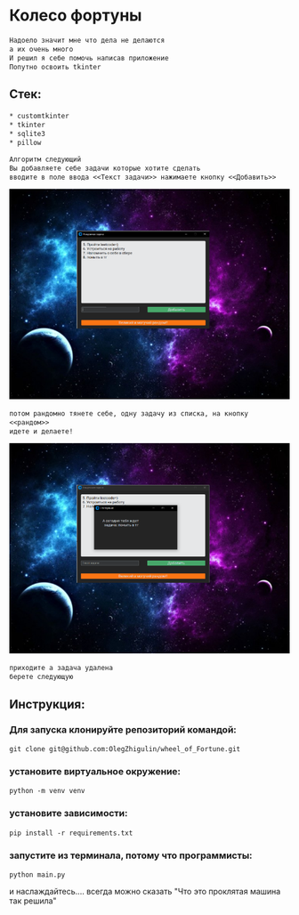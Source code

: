# Колесо фортуны
```
Надоело значит мне что дела не делаются
а их очень много
И решил я себе помочь написав приложение 
Попутно освоить tkinter
```
## Стек:
```
* customtkinter
* tkinter
* sqlite3
* pillow
```

```
Алгоритм следующий
Вы добавляете себе задачи которые хотите сделать
вводите в поле ввода <<Текст задачи>> нажимаете кнопку <<Добавить>>
```
![Image alt](https://github.com/OlegZhigulin/wheel_of_Fortune/blob/main/image_for_readme/пример.png)
```
потом рандомно тянете себе, одну задачу из списка, на кнопку <<рандом>> 
идете и делаете!
```
![Image alt](https://github.com/OlegZhigulin/wheel_of_Fortune/blob/main/image_for_readme/пример%202.png)
```
приходите а задача удалена
берете следующую
```

## Инструкция:

### Для запуска клонируйте репозиторий командой:
```
git clone git@github.com:OlegZhigulin/wheel_of_Fortune.git
```
### установите виртуальное окружение:
```
python -m venv venv
```
### установите зависимости:
```
pip install -r requirements.txt
```
### запустите из терминала, потому что программисты:
```
python main.py
```
и наслаждайтесь....
всегда можно сказать "Что это проклятая машина так решила"
